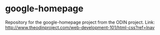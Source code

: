 google-homepage
===============

Repository for the google-homepage project from the ODIN project.
Link: http://www.theodinproject.com/web-development-101/html-css?ref=lnav